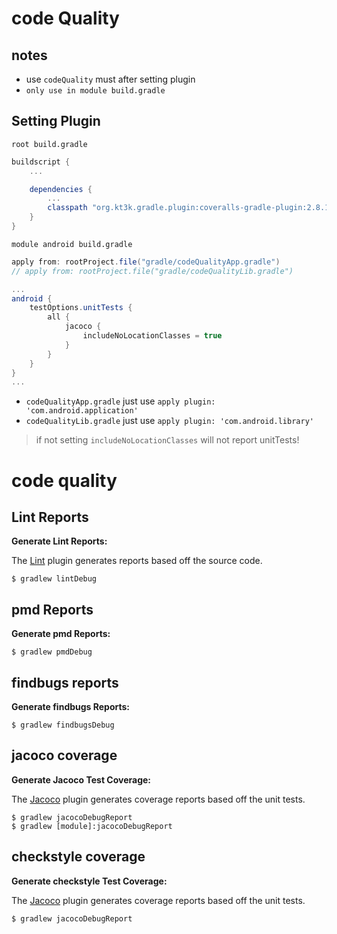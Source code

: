 # code Quality

## notes

- use `codeQuality` must after setting plugin
- `only use in module build.gradle`

## Setting Plugin

`root build.gradle`

```gradle
buildscript {
    ...

    dependencies {
        ...
        classpath "org.kt3k.gradle.plugin:coveralls-gradle-plugin:2.8.1"
    }
}
```

`module android build.gradle`

```gradle
apply from: rootProject.file("gradle/codeQualityApp.gradle")
// apply from: rootProject.file("gradle/codeQualityLib.gradle")

...
android {
    testOptions.unitTests {
        all {
            jacoco {
                includeNoLocationClasses = true
            }
        }
    }
}
...
```

- `codeQualityApp.gradle` just use `apply plugin: 'com.android.application'`
- `codeQualityLib.gradle` just use `apply plugin: 'com.android.library'`

> if not setting `includeNoLocationClasses` will not report unitTests!

# code quality

## Lint Reports

**Generate Lint Reports:**


The [Lint](http://developer.android.com/tools/help/lint.html) plugin generates reports based off the source code.

    $ gradlew lintDebug

## pmd Reports

**Generate pmd Reports:**

    $ gradlew pmdDebug


## findbugs reports

**Generate findbugs Reports:**

    $ gradlew findbugsDebug

## jacoco coverage

**Generate Jacoco Test Coverage:**


The [Jacoco](http://www.eclemma.org/jacoco/) plugin generates coverage reports based off the unit tests.

    $ gradlew jacocoDebugReport
    $ gradlew [module]:jacocoDebugReport

## checkstyle coverage

**Generate checkstyle Test Coverage:**

The [Jacoco](http://www.eclemma.org/jacoco/) plugin generates coverage reports based off the unit tests.

    $ gradlew jacocoDebugReport